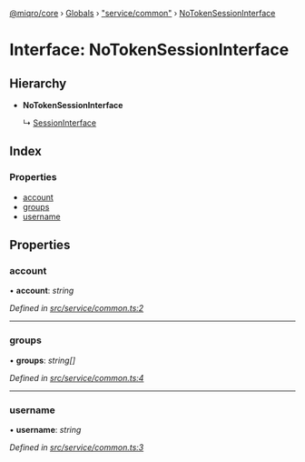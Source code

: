 [@miqro/core](../README.md) › [Globals](../globals.md) › ["service/common"](../modules/_service_common_.md) › [NoTokenSessionInterface](_service_common_.notokensessioninterface.md)

# Interface: NoTokenSessionInterface

## Hierarchy

* **NoTokenSessionInterface**

  ↳ [SessionInterface](_service_common_.sessioninterface.md)

## Index

### Properties

* [account](_service_common_.notokensessioninterface.md#account)
* [groups](_service_common_.notokensessioninterface.md#groups)
* [username](_service_common_.notokensessioninterface.md#username)

## Properties

###  account

• **account**: *string*

*Defined in [src/service/common.ts:2](https://github.com/claukers/miqro-core/blob/543c996/src/service/common.ts#L2)*

___

###  groups

• **groups**: *string[]*

*Defined in [src/service/common.ts:4](https://github.com/claukers/miqro-core/blob/543c996/src/service/common.ts#L4)*

___

###  username

• **username**: *string*

*Defined in [src/service/common.ts:3](https://github.com/claukers/miqro-core/blob/543c996/src/service/common.ts#L3)*
